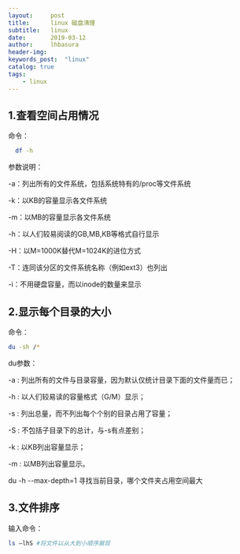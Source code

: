 ```yaml
---  
layout:     post
title:      linux 磁盘清理 
subtitle:   linux
date:       2019-03-12
author:     lhbasura 
header-img: 
keywords_post:  "linux"
catalog: true
tags:
    - linux
---  
```


## 1.查看空间占用情况
命令：
```bash
  df -h
```
参数说明：

-a：列出所有的文件系统，包括系统特有的/proc等文件系统

-k：以KB的容量显示各文件系统

-m：以MB的容量显示各文件系统

-h：以人们较易阅读的GB,MB,KB等格式自行显示

-H：以M=1000K替代M=1024K的进位方式

-T：连同该分区的文件系统名称（例如ext3）也列出

-i：不用硬盘容量，而以inode的数量来显示

## 2.显示每个目录的大小
命令：
```bash
du -sh /*
```

du参数：

-a : 列出所有的文件与目录容量，因为默认仅统计目录下面的文件量而已；

-h : 以人们较易读的容量格式（G/M）显示；

-s : 列出总量，而不列出每个个别的目录占用了容量；

-S : 不包括子目录下的总计，与-s有点差别；

-k : 以KB列出容量显示；

-m : 以MB列出容量显示。

du -h --max-depth=1 寻找当前目录，哪个文件夹占用空间最大

## 3.文件排序
输入命令：
```bash
ls –lhS #将文件以从大到小顺序展现
```